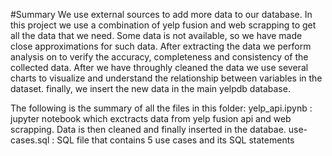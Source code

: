 #Summary 
We use external sources to add more data to our database. In this project we use a combination of yelp fusion and web scrapping to get all the data that we need. Some data is not available, so we have made close approximations for such data. After extracting the data we perform analysis on to verify the accuracy, completeness and consistency of the collected data. After we have throughly cleaned the data we use several charts to visualize and understand the relationship between variables in the dataset. finally, we insert the new data in the main yelpdb database.


The following is the summary of all the files in this folder:
yelp_api.ipynb : jupyter notebook which exctracts data from yelp fusion api and web scrapping. Data is then cleaned and finally inserted in the databae.
use-cases.sql : SQL file that contains 5 use cases and its SQL statements
